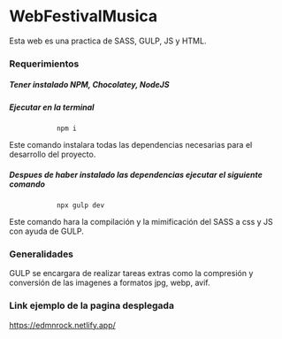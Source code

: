 # WebFestivalMusica

Esta web es una practica de SASS, GULP, JS y HTML.

### Requerimientos
##### Tener instalado NPM, Chocolatey, NodeJS
##### Ejecutar en la terminal
                npm i
Este comando instalara todas las dependencias necesarias para el desarrollo del proyecto.

##### Despues de haber instalado las dependencias ejecutar el siguiente comando
                npx gulp dev

Este comando hara la compilación y la mimificación del SASS a css y JS con ayuda de GULP.
                
### Generalidades

GULP se encargara de realizar tareas extras como la compresión y conversión de las imagenes a formatos jpg, webp, avif.

### Link ejemplo de la pagina desplegada

https://edmnrock.netlify.app/
